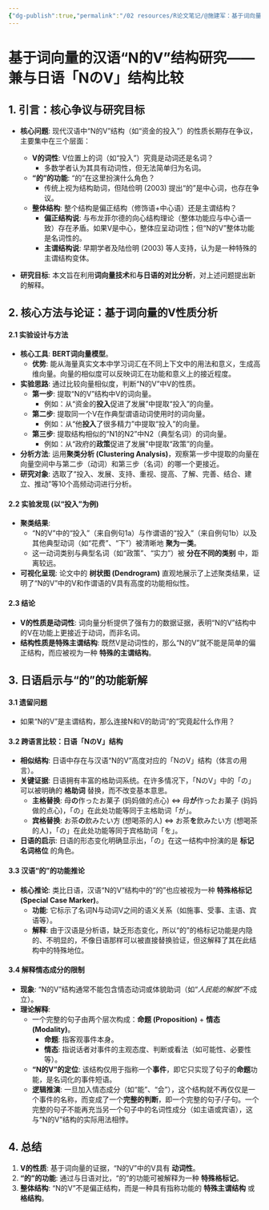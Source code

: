 ```yaml
---
{"dg-publish":true,"permalink":"/02 resources/R论文笔记/@施建军：基于词向量的汉语“N的V”结构研究/","tags":["数字人文"],"created":"2025-08-22T18:15:25.930+08:00","updated":"2025-08-26T10:06:11.544+08:00"}
---
```


# 基于词向量的汉语“N的V”结构研究——兼与日语「NのV」结构比较

## 1. 引言：核心争议与研究目标

-   **核心问题**: 现代汉语中“N的V”结构（如“资金的投入”）的性质长期存在争议，主要集中在三个层面：
    -   **V的词性**: V位置上的词（如“投入”）究竟是动词还是名词？
        -   多数学者认为其具有动词性，但无法简单归为名词。
    -   **“的”的功能**: “的”在这里扮演什么角色？
        -   传统上视为结构助词，但陆俭明 (2003) 提出“的”是中心词，也存在争议。
    -   **整体结构**: 整个结构是偏正结构（修饰语+中心语）还是主谓结构？
        -   **偏正结构说**: 与布龙菲尔德的向心结构理论（整体功能应与中心语一致）存在矛盾。如果V是中心，整体应呈动词性；但“N的V”整体功能是名词性的。
        -   **主谓结构说**: 早期学者及陆俭明 (2003) 等人支持，认为是一种特殊的主谓结构变体。

-   **研究目标**: 本文旨在利用**词向量技术**和**与日语的对比分析**，对上述问题提出新的解释。

## 2. 核心方法与论证：基于词向量的V性质分析

#### 2.1 实验设计与方法

-   **核心工具**: **BERT词向量模型**。
    -   **优势**: 能从海量真实文本中学习词汇在不同上下文中的用法和意义，生成高维向量。向量的相似度可以反映词汇在功能和意义上的接近程度。
-   **实验思路**: 通过比较向量相似度，判断“N的V”中V的性质。
    -   **第一步**: 提取“N的V”结构中V的词向量。
        -   例如：从“资金的**投入**促进了发展”中提取“投入”的向量。
    -   **第二步**: 提取同一个V在作典型谓语动词使用时的词向量。
        -   例如：从“他**投入**了很多精力”中提取“投入”的向量。
    -   **第三步**: 提取结构相似的“N1的N2”中N2（典型名词）的词向量。
        -   例如：从“政府的**政策**促进了发展”中提取“政策”的向量。
-   **分析方法**: 运用**聚类分析 (Clustering Analysis)**，观察第一步中提取的向量在向量空间中与第二步（动词）和第三步（名词）的哪一个更接近。
-   **研究对象**: 选取了“投入、发展、支持、重视、提高、了解、完善、结合、建立、推动”等10个高频动词进行分析。

#### 2.2 实验发现 (以“投入”为例)

-   **聚类结果**:
    -   “N的V”中的“投入”（来自例句1a）与作谓语的“投入”（来自例句1b）以及其他典型动词（如“花费”、“下”）被清晰地 **聚为一类**。
    -   这一动词类别与典型名词（如“政策”、“实力”）被 **分在不同的类别** 中，距离较远。
-   **可视化呈现**: 论文中的 **树状图 (Dendrogram)** 直观地展示了上述聚类结果，证明了“N的V”中的V和作谓语的V具有高度的功能相似性。

#### 2.3 结论

-   **V的性质是动词性**: 词向量分析提供了强有力的数据证据，表明“N的V”结构中的V在功能上更接近于动词，而非名词。
-   **结构性质是特殊主谓结构**: 既然V是动词性的，那么“N的V”就不能是简单的偏正结构，而应被视为一种 **特殊的主谓结构**。

## 3. 日语启示与“的”的功能新解

#### 3.1 遗留问题

-   如果“N的V”是主谓结构，那么连接N和V的助词“的”究竟起什么作用？

#### 3.2 跨语言比较：日语「NのV」结构

-   **相似结构**: 日语中存在与汉语“N的V”高度对应的「NのV」结构（体言の用言）。
-   **关键证据**: 日语拥有丰富的格助词系统。在许多情况下，「NのV」中的「の」可以被明确的 **格助词** 替换，而不改变基本意思。
    -   **主格替换**: 母**の**作ったお菓子 (妈妈做的点心) ⇔ 母**が**作ったお菓子 (妈妈做的点心)，「の」在此处功能等同于主格助词「が」。
    -   **宾格替换**: お茶**の**飲みたい方 (想喝茶的人) ⇔ お茶**を**飲みたい方 (想喝茶的人)，「の」在此处功能等同于宾格助词「を」。
-   **日语的启示**: 日语的形态变化明确显示出，「の」在这一结构中扮演的是 **标记名词格位** 的角色。

#### 3.3 汉语“的”的功能推论

-   **核心推论**: 类比日语，汉语“N的V”结构中的“的”也应被视为一种 **特殊格标记 (Special Case Marker)**。
    -   **功能**: 它标示了名词N与动词V之间的语义关系（如施事、受事、主语、宾语等）。
    -   **解释**: 由于汉语是分析语，缺乏形态变化，所以“的”的格标记功能是内隐的、不明显的，不像日语那样可以被直接替换验证，但这解释了其在此结构中的特殊地位。

#### 3.4 解释情态成分的限制

-   **现象**: “N的V”结构通常不能包含情态动词或体貌助词（如“*人民能的解放*”不成立）。
-   **理论解释**:
    -   一个完整的句子由两个层次构成：**命题 (Proposition)** + **情态 (Modality)**。
        -   **命题**: 指客观事件本身。
        -   **情态**: 指说话者对事件的主观态度、判断或看法（如可能性、必要性等）。
    -   **“N的V”的定位**: 该结构仅用于指称一个**事件**，即它只实现了句子的**命题**功能，是名词化的事件短语。
    -   **逻辑推演**: 一旦加入情态成分（如“能”、“会”），这个结构就不再仅仅是一个事件的名称，而变成了一个**完整的判断**，即一个完整的句子/子句。一个完整的句子不能再充当另一个句子中的名词性成分（如主语或宾语），这与“N的V”结构的实际用法相悖。

## 4. 总结

1.  **V的性质**: 基于词向量的证据，“N的V”中的V具有 **动词性**。
2.  **“的”的功能**: 通过与日语对比，“的”的功能可被解释为一种 **特殊格标记**。
3.  **整体结构**: “N的V”不是偏正结构，而是一种具有指称功能的 **特殊主谓结构** 或 **格结构**。